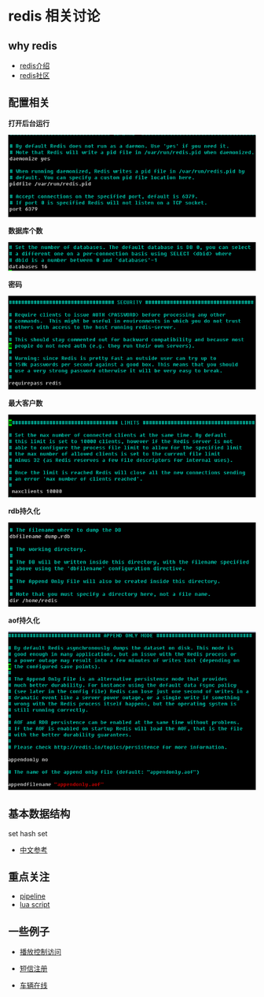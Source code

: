 # redis 相关讨论

## why redis

* [redis介绍](https://redis.io/topics/introduction)
* [redis社区](https://redis.io/community) 

## 配置相关 

**打开后台运行**

![打开后台运行](img/daemon.png)

**数据库个数**

![数据库个数](img/dbcount.png)

**密码**

![密码](img/passwd.png)

**最大客户数**

![maxclients](img/maxclients.png)

**rdb持久化**

![rdb](img/rdb.png)

**aof持久化**

![aof](img/aof.png)


## 基本数据结构

set hash set 

* [中文参考](http://doc.redisfans.com/)

## 重点关注

* [pipeline]()
* [lua script]()

## 一些例子

* [播放控制访问](example/play.md)

* [短信注册](example/sms.md)

* [车辆在线](example/online.md)

